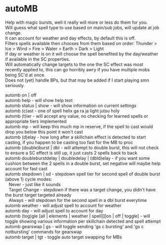 # autoMB
Help with magic bursts, well it really will more or less do them for you.  
Will guess what spell type to use based on main/sub jobs, will update at job change.  
It can account for weather and day effects, by default this is off.  
Filters spells available then chooses from them based on order: Thunder > Ice > Wind > Fire > Water > Earth > Dark > Light  
If day or weather is on it will choose the spell benefited by the day/weather if available in the SC properties.  
Will automatically change targets to the one the SC effect was most recently applied to, this can go horribly awry if you have multiple mobs being SC'd at once.  
Does not (yet) handle BPs, but that may be added if I start playing smn seriously.  
 
automb on | off  
automb help - will show help text  
automb status | show - will show information on current settings  
automb (c)ast <spelltype> - one of spell helix ga ra ja light jutsu holy  
automb (t)ier <casttier> - will accept any value, no checking for learned spells or appropriate tiers implemented  
automb mp <amount> - will keep this much mp in reserve, if the spell to cast would drop you below this point it won't cast  
automb (d)elay - how long after a skillchain effect is detected to start casting, if you happen to be casting too fast for the MB to proc  
automb (double)burst | dbl - will attempt to double burst, this will not check to ensure a SC effect is still up, it just casts 2 spells back to back  
automb doubleburstdelay | doubledelay | (dbld)elay - if you want some cushion between the 2 spells in a double burst, set negative will maybe help account for fast cast  
automb stepdown | sd - stepdown spell tier for second spell of double burst (above 1) cycle modes:  
&nbsp;&nbsp;&nbsp;Never - just like it sounds  
&nbsp;&nbsp;&nbsp;Target Change - stepdown if there was a target change, you didn't have the burst target targeted already  
&nbsp;&nbsp;&nbsp;Always - will stepdown for the second spell in a dbl burst everytime  
automb weather - will adjust spell to account for weather  
automb day - will adjust spell to account for day  
automb (tog)gle [all | elements | weather | spell]][on | off | toggle] - will toggle showing various information per skillchain detected and spell attempt  
automb gearswap | gs - will toggle sending 'gs c bursting' and 'gs c notbursting' commands for gearswap  
automb target | tgt - toggle auto target swapping for MBs

